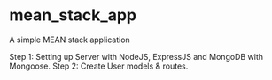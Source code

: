 # mean_stack_app

A simple MEAN stack application

Step 1: Setting up Server with NodeJS, ExpressJS and MongoDB with Mongoose.
Step 2: Create User models & routes.
